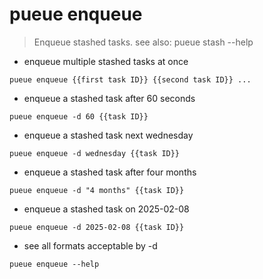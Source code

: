 # pueue enqueue

> Enqueue stashed tasks.
> see also: pueue stash --help

- enqueue multiple stashed tasks at once

`pueue enqueue {{first task ID}} {{second task ID}} ...`

- enqueue a stashed task after 60 seconds

`pueue enqueue -d 60 {{task ID}}`

- enqueue a stashed task next wednesday

`pueue enqueue -d wednesday {{task ID}}`

- enqueue a stashed task after four months

`pueue enqueue -d "4 months" {{task ID}}`

- enqueue a stashed task on 2025-02-08

`pueue enqueue -d 2025-02-08 {{task ID}}`

- see all formats acceptable by -d

`pueue enqueue --help`
